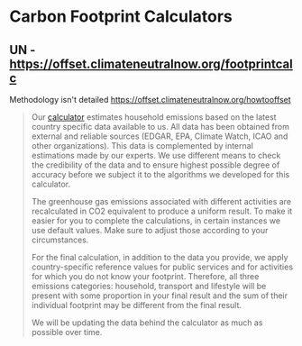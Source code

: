 # Carbon Footprint Calculators

## UN - https://offset.climateneutralnow.org/footprintcalc

Methodology isn't detailed https://offset.climateneutralnow.org/howtooffset

> Our [calculator](https://offset.climateneutralnow.org/footprintcalc) estimates household emissions based on the latest country specific data available to us. All data has been obtained from external and reliable sources (EDGAR, EPA, Climate Watch, ICAO and other organizations). This data is complemented by internal estimations made by our experts. We use different means to check the credibility of the data and to ensure highest possible degree of accuracy before we subject it to the algorithms we developed for this calculator.
> 
> The greenhouse gas emissions associated with different activities are recalculated in CO2 equivalent to produce a uniform result. To make it easier for you to complete the calculations, in certain instances we use default values. Make sure to adjust those according to your circumstances.
> 
> For the final calculation, in addition to the data you provide, we apply country-specific reference values for public services and for activities for which you do not know your footprint. Therefore, all three emissions categories: household, transport and lifestyle will be present with some proportion in your final result and the sum of their individual footprint may be different from the final result.
> 
> We will be updating the data behind the calculator as much as possible over time.